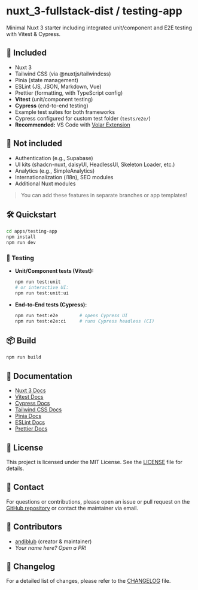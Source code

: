 # nuxt\_3-fullstack-dist / testing-app

Minimal Nuxt 3 starter including integrated unit/component and E2E testing with Vitest & Cypress.

## 🚀 Included

* Nuxt 3
* Tailwind CSS (via @nuxtjs/tailwindcss)
* Pinia (state management)
* ESLint (JS, JSON, Markdown, Vue)
* Prettier (formatting, with TypeScript config)
* **Vitest** (unit/component testing)
* **Cypress** (end-to-end testing)
* Example test suites for both frameworks
* Cypress configured for custom test folder (`tests/e2e/`)
* **Recommended:** VS Code with [Volar Extension](https://marketplace.visualstudio.com/items?itemName=Vue.volar)

## 🚫 **Not included**

* Authentication (e.g., Supabase)
* UI kits (shadcn-nuxt, daisyUI, HeadlessUI, Skeleton Loader, etc.)
* Analytics (e.g., SimpleAnalytics)
* Internationalization (i18n), SEO modules
* Additional Nuxt modules

> You can add these features in separate branches or app templates!

## 🛠️ Quickstart

```bash
cd apps/testing-app
npm install
npm run dev
```

### 🧪 Testing

* **Unit/Component tests (Vitest):**

  ```bash
  npm run test:unit
  # or interactive UI:
  npm run test:unit:ui
  ```
* **End-to-End tests (Cypress):**

  ```bash
  npm run test:e2e        # opens Cypress UI
  npm run test:e2e:ci     # runs Cypress headless (CI)
  ```

## 📦 Build

```bash
npm run build
```

## 📖 Documentation

* [Nuxt 3 Docs](https://nuxt.com/docs/get-started/introduction)
* [Vitest Docs](https://vitest.dev/)
* [Cypress Docs](https://docs.cypress.io/)
* [Tailwind CSS Docs](https://tailwindcss.com/docs)
* [Pinia Docs](https://pinia.vuejs.org/)
* [ESLint Docs](https://eslint.org/docs/latest/)
* [Prettier Docs](https://prettier.io/docs/en/index.html)

## 📄 License
This project is licensed under the MIT License. See the [LICENSE](../../LICENSE) file for details.

## 📧 Contact
For questions or contributions, please open an issue or pull request on the [GitHub repository](https://github.com/andiblup/nuxt_3-fullstack-dist) or contact the maintainer via email.

## 👥 Contributors

- [andiblub](https://github.com/andiblup) (creator & maintainer)
- _Your name here? Open a PR!_

## 📜 Changelog
For a detailed list of changes, please refer to the [CHANGELOG](../../CHANGELOG.md) file.


